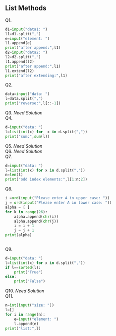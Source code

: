 ## List Methods
Q1. 
```python
d1=input("data1: ")
l1=d1.split(",")
e=input("element: ")
l1.append(e)
print("after append:",l1)
d2=input("data2: ")
l2=d2.split(",")
l1.append(l2)
print("after append:",l1)
l1.extend(l2)
print("after extending:",l1)
```
Q2. 
```python
data=input("data: ")
l=data.split(",")
print("reverse:",l[::-1])
```
Q3. *Need Solution* <br>
Q4.
```python
d=input("data: ")
l=list(int(x) for  x in d.split(","))
print("sum:",sum(l))
```
Q5. *Need Solution* <br>
Q6. *Need Solution* <br>
Q7. 
```python
d=input("data: ")
l=list(int(x) for x in d.split(","))
n=len(l)
print("odd index elements:",l[1:n:2])
```
Q8. 
```python
i =ord(input("Please enter A in upper case: "))
j = ord(input("Please enter A in lower case: "))
alpha = [ ]
for k in range(26):
	alpha.append(chr(i))
	alpha.append(chr(j))
	i = i + 1
	j = j + 1
print(alpha)
										        
```
Q9. 
```python
d=input("data: ")
l=list(int(x) for x in d.split(","))
if l==sorted(l):
	print("True")
else:
	print("False")
```
Q10. *Need Solution* <br>
Q11. 
```python
n=int(input("size: "))
l=[]
for i in range(n):
	e=input("element: ")
	l.append(e)
print("list:",l)
```
